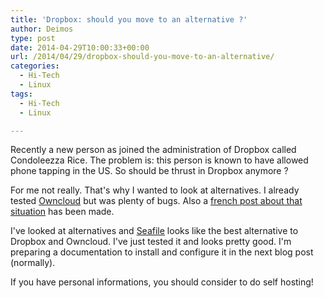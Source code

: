 ```yaml
---
title: 'Dropbox: should you move to an alternative ?'
author: Deimos
type: post
date: 2014-04-29T10:00:33+00:00
url: /2014/04/29/dropbox-should-you-move-to-an-alternative/
categories:
  - Hi-Tech
  - Linux
tags:
  - Hi-Tech
  - Linux

---
```


Recently a new person as joined the administration of Dropbox called Condoleezza Rice. The problem is: this person is known to have allowed phone tapping in the US. So should be thrust in Dropbox anymore ?

For me not really. That's why I wanted to look at alternatives. I already tested [Owncloud](https://wiki.deimos.fr/OwnCloud_:_cr%C3%A9er_son_cloud_personnel) but was plenty of bugs. Also a [french post about that situation](http://linuxfr.org/news/quelles-alternatives-libres-a-dropbox) has been made.

I've looked at alternatives and [Seafile](http://seafile.com/) looks like the best alternative to Dropbox and Owncloud. I've just tested it and looks pretty good. I'm preparing a documentation to install and configure it in the next blog post (normally).

If you have personal informations, you should consider to do self hosting!